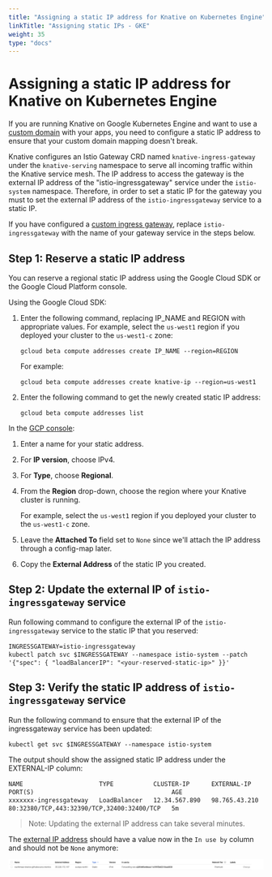 ```yaml
---
title: "Assigning a static IP address for Knative on Kubernetes Engine"
linkTitle: "Assigning static IPs - GKE"
weight: 35
type: "docs"
---
```


# Assigning a static IP address for Knative on Kubernetes Engine

If you are running Knative on Google Kubernetes Engine and want to use a
[custom domain](./using-a-custom-domain.md) with your apps, you need to
configure a static IP address to ensure that your custom domain mapping doesn't
break.

Knative configures an Istio Gateway CRD named `knative-ingress-gateway` under
the `knative-serving` namespace to serve all incoming traffic within the Knative
service mesh. The IP address to access the gateway is the external IP address of
the "istio-ingressgateway" service under the `istio-system` namespace.
Therefore, in order to set a static IP for the gateway you must to set the
external IP address of the `istio-ingressgateway` service to a static IP.

If you have configured a
[custom ingress gateway](./setting-up-custom-ingress-gateway.md), replace
`istio-ingressgateway` with the name of your gateway service in the steps below.

## Step 1: Reserve a static IP address

You can reserve a regional static IP address using the Google Cloud SDK or the
Google Cloud Platform console.

Using the Google Cloud SDK:

1.  Enter the following command, replacing IP_NAME and REGION with appropriate
    values. For example, select the `us-west1` region if you deployed your
    cluster to the `us-west1-c` zone:

    ```shell
    gcloud beta compute addresses create IP_NAME --region=REGION
    ```

    For example:

    ```shell
    gcloud beta compute addresses create knative-ip --region=us-west1
    ```

1.  Enter the following command to get the newly created static IP address:
    ```shell
    gcloud beta compute addresses list
    ```

In the
[GCP console](https://console.cloud.google.com/networking/addresses/add?_ga=2.97521754.-475089713.1523374982):

1.  Enter a name for your static address.
1.  For **IP version**, choose IPv4.
1.  For **Type**, choose **Regional**.
1.  From the **Region** drop-down, choose the region where your Knative cluster
    is running.

    For example, select the `us-west1` region if you deployed your cluster to
    the `us-west1-c` zone.

1.  Leave the **Attached To** field set to `None` since we'll attach the IP
    address through a config-map later.
1.  Copy the **External Address** of the static IP you created.

## Step 2: Update the external IP of `istio-ingressgateway` service

Run following command to configure the external IP of the `istio-ingressgateway`
service to the static IP that you reserved:

```shell
INGRESSGATEWAY=istio-ingressgateway
kubectl patch svc $INGRESSGATEWAY --namespace istio-system --patch '{"spec": { "loadBalancerIP": "<your-reserved-static-ip>" }}'
```

## Step 3: Verify the static IP address of `istio-ingressgateway` service

Run the following command to ensure that the external IP of the ingressgateway
service has been updated:

```shell
kubectl get svc $INGRESSGATEWAY --namespace istio-system
```

The output should show the assigned static IP address under the EXTERNAL-IP
column:

```
NAME                     TYPE           CLUSTER-IP      EXTERNAL-IP     PORT(S)                                      AGE
xxxxxxx-ingressgateway   LoadBalancer   12.34.567.890   98.765.43.210   80:32380/TCP,443:32390/TCP,32400:32400/TCP   5m
```

> Note: Updating the external IP address can take several minutes.

The [external IP address](https://console.cloud.google.com/networking/addresses/list) should have a value now in the `In use by` column and should not be `None` anymore:

![External IP address assigned](./images/gke-assigning-static-ip-address.png)
